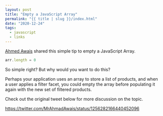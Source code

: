 ```yaml
---
layout: post
title: "Empty a JavaScript Array"
permalink: "{{ title | slug }}/index.html"
date: "2020-12-24"
tags:
  - javascript
  - links
---
```


[Ahmed Awais](https://twitter.com/MrAhmadAwais) shared this simple tip to empty a JavaScript Array.

```javascript
arr.length = 0
```

So simple right? But why would you want to do this?

Perhaps your application uses an array to store a list of products, and when a user applies a filter facet, you could empty the array before populating it again with the new set of filtered products.

Check out the original tweet below for more discussion on the topic.

https://twitter.com/MrAhmadAwais/status/1256282166440452096
